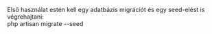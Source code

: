 Első használat estén kell egy adatbázis migrációt és egy seed-elést is végrehajtani:<br />
php artisan migrate --seed
